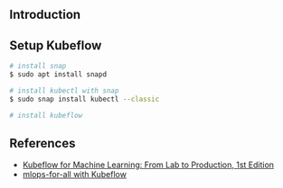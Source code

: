 ## Introduction

## Setup Kubeflow
```bash
# install snap
$ sudo apt install snapd

# install kubectl with snap
$ sudo snap install kubectl --classic

# install kubeflow
```

## References
- [Kubeflow for Machine Learning: From Lab to Production, 1st Edition]
- [mlops-for-all with Kubeflow]

[Kubeflow for Machine Learning: From Lab to Production, 1st Edition]: https://www.amazon.com/Kubeflow-Machine-Learning-Lab-Production/dp/1492050121
[mlops-for-all with Kubeflow]: https://mlops-for-all.github.io/docs/introduction/intro
